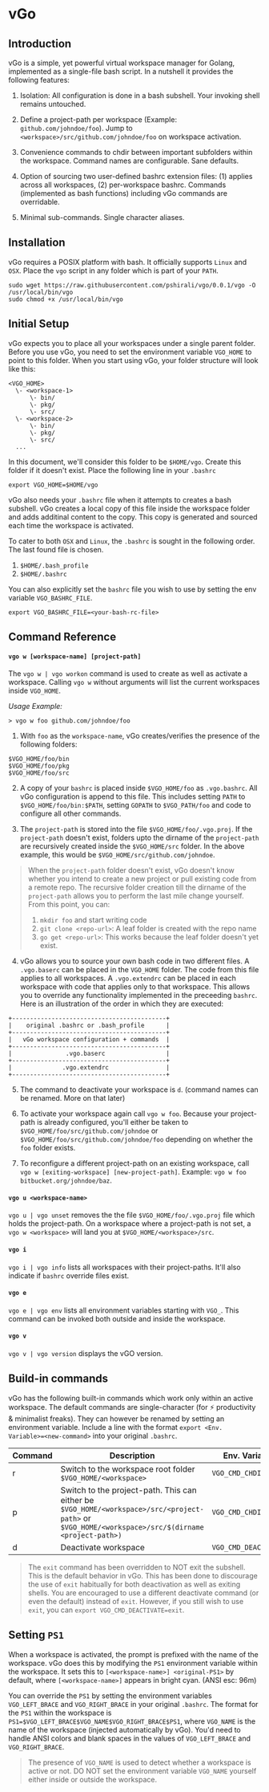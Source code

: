 # vGo


## Introduction


vGo is a simple, yet powerful virtual workspace manager for Golang, implemented as a single-file bash script. In a nutshell it provides the following features:

1. Isolation: All configuration is done in a bash subshell. Your invoking shell remains untouched.

2. Define a project-path per workspace (Example: `github.com/johndoe/foo`). Jump to `<workspace>/src/github.com/johndoe/foo` on workspace activation.

3. Convenience commands to chdir between important subfolders within the workspace. Command names are configurable. Sane defaults.

4. Option of sourcing two user-defined bashrc extension files: (1) applies across all workspaces, (2) per-workspace bashrc. Commands (implemented as bash functions) including vGo commands are overridable.

5. Minimal sub-commands. Single character aliases.


## Installation

vGo requires a POSIX platform with bash. It officially supports `Linux` and `OSX`. Place the `vgo` script in any folder which is part of your `PATH`.

```
sudo wget https://raw.githubusercontent.com/pshirali/vgo/0.0.1/vgo -O /usr/local/bin/vgo
sudo chmod +x /usr/local/bin/vgo
```

## Initial Setup

vGo expects you to place all your workspaces under a single parent folder. Before you use vGo, you need to set the environment variable `VGO_HOME` to point to this folder. When you start using vGo, your folder structure will look like this:

```
<VGO_HOME>
  \- <workspace-1>
      \- bin/
      \- pkg/
      \- src/
  \- <workspace-2>
      \- bin/
      \- pkg/
      \- src/
  ...
```

In this document, we'll consider this folder to be `$HOME/vgo`. Create this folder if it doesn't exist. Place the following line in your `.bashrc`

```
export VGO_HOME=$HOME/vgo
```

vGo also needs your `.bashrc` file when it attempts to creates a bash subshell. vGo creates a local copy of this file inside the workspace folder and adds additinal content to the copy. This copy is generated and sourced each time the workspace is activated.

To cater to both `OSX` and `Linux`, the `.bashrc` is sought in the following order. The last found file is chosen.

1. `$HOME/.bash_profile`
1. `$HOME/.bashrc`

You can also explicitly set the `bashrc` file you wish to use by setting the env variable `VGO_BASHRC_FILE`.

```
export VGO_BASHRC_FILE=<your-bash-rc-file>
```

## Command Reference

#### `vgo w [workspace-name] [project-path]`

The `vgo w | vgo workon` command is used to create as well as activate a workspace. Calling `vgo w` without arguments will list the current workspaces inside `VGO_HOME`.

*Usage Example:*
```
> vgo w foo github.com/johndoe/foo
```

1. With `foo` as the `workspace-name`, vGo creates/verifies the presence of the following folders:
```
$VGO_HOME/foo/bin
$VGO_HOME/foo/pkg
$VGO_HOME/foo/src
```

2. A copy of your `bashrc` is placed inside `$VGO_HOME/foo` as `.vgo.bashrc`. All vGo configuration is append to this file. This includes setting `PATH` to `$VGO_HOME/foo/bin:$PATH`, setting `GOPATH` to `$VGO_PATH/foo` and code to configure all other commands.

3. The `project-path` is stored into the file `$VGO_HOME/foo/.vgo.proj`. If the `project-path` doesn't exist, folders upto the dirname of the `project-path` are recursively created inside the `$VGO_HOME/src` folder. In the above example, this would be `$VGO_HOME/src/github.com/johndoe`.

> When the `project-path` folder doesn't exist, vGo doesn't know whether you intend to create a new project or pull existing code from a remote repo. The recursive folder creation till the dirname of the `project-path` allows you to perform the last mile change yourself. From this point, you can:
> 1. `mkdir foo` and start writing code
> 1. `git clone <repo-url>`: A leaf folder is created with the repo name
> 1. `go get <repo-url>`: This works because the leaf folder doesn't yet exist.


4. vGo allows you to source your own bash code in two different files. A `.vgo.baserc` can be placed in the `VGO_HOME` folder. The code from this file applies to all workspaces. A `.vgo.extendrc` can be placed in each workspace with code that applies only to that workspace. This allows you to override any functionality implemented in the preceeding `bashrc`. Here is an illustration of the order in which they are executed:

```
+-------------------------------------------+
|    original .bashrc or .bash_profile      |
+-------------------------------------------+
|   vGo workspace configuration + commands  |
+-------------------------------------------+
|               .vgo.baserc                 |
+-------------------------------------------+
|              .vgo.extendrc                |
+-------------------------------------------+
```

5. The command to deactivate your workspace is `d`. (command names can be renamed. More on that later)

6. To activate your workspace again call `vgo w foo`. Because your project-path is already configured, you'll either be taken to `$VGO_HOME/foo/src/github.com/johndoe` or `$VGO_HOME/foo/src/github.com/johndoe/foo` depending on whether the `foo` folder exists.

7. To reconfigure a different project-path on an existing workspace, call `vgo w [exiting-workspace] [new-project-path]`. Example: `vgo w foo bitbucket.org/johndoe/baz`.

#### `vgo u <workspace-name>`

`vgo u | vgo unset` removes the the file `$VGO_HOME/foo/.vgo.proj` file which holds the project-path. On a workspace where a project-path is not set, a `vgo w <workspace>` will land you at `$VGO_HOME/<workspace>/src`.

#### `vgo i`

`vgo i | vgo info` lists all workspaces with their project-paths. It'll also indicate if `bashrc` override files exist.

#### `vgo e`

`vgo e | vgo env` lists all environment variables starting with `VGO_`. This command can be invoked both outside and inside the workspace.

#### `vgo v`

`vgo v | vgo version` displays the vGO version.


## Build-in commands


vGo has the following built-in commands which work only within an active workspace. The default commands are single-character (for :zap: productivity & minimalist freaks). They can however be renamed by setting an environment variable. Include a line with the format `export <Env. Variable>=<new-command>` into your original `.bashrc`.

Command | Description | Env. Variable
--------|-------------| -----------------------
r | Switch to the workspace root folder `$VGO_HOME/<workspace>`  | `VGO_CMD_CHDIR_ROOT`
p | Switch to the project-path. This can either be `$VGO_HOME/<workspace>/src/<project-path>` or `$VGO_HOME/<workspace>/src/$(dirname <project-path>)` | `VGO_CMD_CHDIR_PROJ`
d | Deactivate workspace | `VGO_CMD_DEACTIVATE`

> The `exit` command has been overridden to NOT exit the subshell. This is the default behavior in vGo. This has been done to discourage the use of `exit` habitually for both deactivation as well as exiting shells. You are encouraged to use a different deactivate command (or even the default) instead of `exit`. However, if you still wish to use `exit`, you can `export VGO_CMD_DEACTIVATE=exit`.


## Setting `PS1`

When a workspace is activated, the prompt is prefixed with the name of the workspace. vGo does this by modifying the `PS1` environment variable within the workspace. It sets this to `[<workspace-name>] <original-PS1>` by default, where `[<workspace-name>]` appears in bright cyan. (ANSI esc: 96m)

You can override the `PS1` by setting the environment variables `VGO_LEFT_BRACE` and `VGO_RIGHT_BRACE` in your original `.bashrc`. The format for the `PS1` within the workspace is `PS1=$VGO_LEFT_BRACE$VGO_NAME$VGO_RIGHT_BRACE$PS1`, where `VGO_NAME` is the name of the workspace (injected automatically by vGo). You'd need to handle ANSI colors and blank spaces in the values of `VGO_LEFT_BRACE` and `VGO_RIGHT_BRACE`.

> The presence of `VGO_NAME` is used to detect whether a workspace is active or not. DO NOT set the environment variable `VGO_NAME` yourself either inside or outside the workspace.

